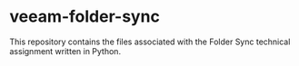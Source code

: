 # veeam-folder-sync
This repository contains the files associated with the Folder Sync technical assignment written in Python.
